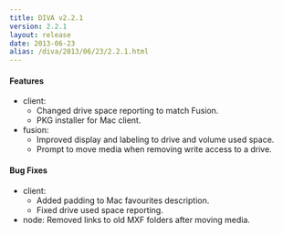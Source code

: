 ```yaml
---
title: DIVA v2.2.1
version: 2.2.1
layout: release
date: 2013-06-23
alias: /diva/2013/06/23/2.2.1.html
---
```


#### Features

 - client:
   - Changed drive space reporting to match Fusion.
   - PKG installer for Mac client.
 - fusion:
   - Improved display and labeling to drive and volume used space.
   - Prompt to move media when removing write access to a drive.

#### Bug Fixes

 - client:
   - Added padding to Mac favourites description.
   - Fixed drive used space reporting.
 - node: Removed links to old MXF folders after moving media.
